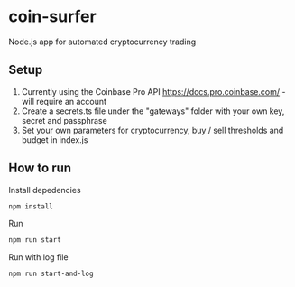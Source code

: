 # coin-surfer
Node.js app for automated cryptocurrency trading

## Setup
1. Currently using the Coinbase Pro API https://docs.pro.coinbase.com/ - will require an account
2. Create a secrets.ts file under the "gateways" folder with your own key, secret and passphrase
3. Set your own parameters for cryptocurrency, buy / sell thresholds and budget in index.js

## How to run
Install depedencies
```bash
npm install
```
Run 
```bash
npm run start
```
Run with log file
```bash
npm run start-and-log
```
